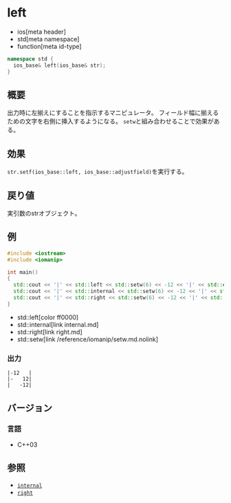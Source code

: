 # left
* ios[meta header]
* std[meta namespace]
* function[meta id-type]

```cpp
namespace std {
  ios_base& left(ios_base& str);
}
```

## 概要
出力時に左揃えにすることを指示するマニピュレータ。
フィールド幅に揃えるための文字を右側に挿入するようになる。
`setw`と組み合わせることで効果がある。

## 効果
`str.setf(ios_base::left, ios_base::adjustfield)`を実行する。

## 戻り値
実引数のstrオブジェクト。

## 例
```cpp example
#include <iostream>
#include <iomanip>

int main()
{
  std::cout << '|' << std::left << std::setw(6) << -12 << '|' << std::endl;
  std::cout << '|' << std::internal << std::setw(6) << -12 << '|' << std::endl;
  std::cout << '|' << std::right << std::setw(6) << -12 << '|' << std::endl;
}
```
* std::left[color ff0000]
* std::internal[link internal.md]
* std::right[link right.md]
* std::setw[link /reference/iomanip/setw.md.nolink]

### 出力
```
|-12   |
|-   12|
|   -12|
```

## バージョン
### 言語
- C++03

## 参照
- [`internal`](internal.md)
- [`right`](right.md)
